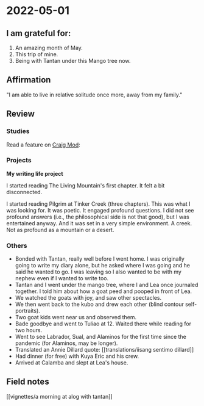 # 2022-05-01

## I am grateful for:
1. An amazing month of May.
2. This trip of mine.
3. Being with Tantan under this Mango tree now.

## Affirmation
"I am able to live in relative solitude once more, away from my family."

## Review
### Studies

Read a feature on [Craig Mod](https://www-nrc-nl.translate.goog/nieuws/2022/04/28/ook-langs-de-lelijke-route-hebben-mensen-verhalen-a4118632?_x_tr_sl=auto&_x_tr_tl=en&_x_tr_hl=en&_x_tr_pto=wapp): 

### Projects

**My writing life project**

I started reading The Living Mountain's first chapter. It felt a bit disconnected.

I started reading Pilgrim at Tinker Creek (three chapters). This was what I was looking for. It was poetic. It engaged profound questions. I did not see profound answers (i.e., the philosophical side is not that good), but I was entertained anyway. And it was set in a very simple environment. A creek. Not as profound as a mountain or a desert.

### Others

- Bonded with Tantan, really well before I went home. I was originally going to write my diary alone, but he asked where I was going and he said he wanted to go. I was leaving so I also wanted to be with my nephew even if I wanted to write too.
- Tantan and I went under the mango tree, where I and Lea once journaled together. I told him about how a goat peed and pooped in front of Lea.
- We watched the goats with joy, and saw other spectacles.
- We then went back to the kubo and drew each other (blind contour self-portraits).
- Two goat kids went near us and observed them.
- Bade goodbye and went to Tuliao at 12. Waited there while reading for two hours.
- Went to see Labrador, Sual, and Alaminos for the first time since the pandemic (for Alaminos, may be longer).
- Translated an Annie Dillard quote: [[translations/iisang sentimo dillard]]
- Had dinner (for free) with Kuya Eric and his crew.
- Arrived at Calamba and slept at Lea's house.

## Field notes

[[vignettes/a morning at alog with tantan]]